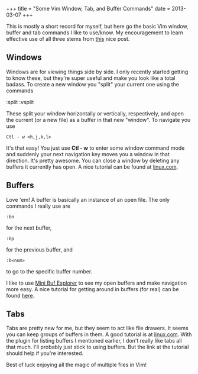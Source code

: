 +++
title = "Some Vim Window, Tab, and Buffer Commands"
date = 2013-03-07
+++

This is mostly a short record for myself, but here go the basic Vim window,
buffer and tab commands I like to use/know. My encouragement to learn effective
use of all three stems from [this](http://blog.sanctum.geek.nz/buffers-windows-tabs/)
nice post.

## Windows

Windows are for viewing things side by side. I only recently started getting to
know these, but they're super useful and make you look like a total badass.
To create a new window you "split" your current one using the commands
  
 :split <filename optional>
:vsplit <filename optiona>

These split your window horizontally or vertically, respectively, and open the
current (or a new file) as a buffer in that new "window". To navigate you use

    Ctl - w <h,j,k,l>

It's that easy! You just use **Ctl - w** to enter some window command mode and
suddenly your next navigation key moves you a window in that direction. It's
pretty awesome. You can close a window by deleting any buffers it currently
has open. A nice tutorial can be found at [linux.com](http://www.linux.com/learn/tutorials/442415-vim-tips-using-viewports).

## Buffers

Love 'em! A buffer is basically an instance of an open file. The only
commands I really use are

    :bn

for the next buffer,

    :bp

for the previous buffer, and

    :b<num>

to go to the specific buffer number.

I like to use [Mini Buf Explorer](http://vim.sourceforge.net/scripts/script.php?script_id=159)
to see my open buffers and make navigation more easy. A nice tutorial for
getting around in buffers (for real) can be found
[here](http://usevim.com/2012/03/23/buffers/).

## Tabs

Tabs are pretty new for me, but they seem to act like file drawers. It seems
you can keep groups of buffers in them. A good tutorial is at
[linux.com](https://www.linux.com/learn/tutorials/442422-vim-tips-using-tabs).
With the plugin for listing buffers I mentioned earlier, I don't really like
tabs all that much. I'll probably just stick to using buffers. But the link at
the tutorial should help if you're interested.

Best of luck enjoying all the magic of multiple files in Vim!

